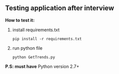 Testing application after interview
---

**How to test it:**
1. install requirements.txt

    `pip install -r requirements.txt`
2. run python file

    `python GetTrends.py`

**P.S: must have** Python version 2.7+